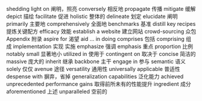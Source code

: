 shedding light on 阐明，照亮
conversely 相反地
propagate 传播
mitigate 缓解
depict 描绘
facilitate 促进
holistic 整体的
delineate 划定
elucidate 阐明
primarily 主要地
comprehensively 全面地
benchmarks 基准
distill key recipes 提炼关键配方
efficacy 效能
establish a website 建立网站
crowd-sourcing 众包
Appendix 附录
aspire for 渴望
aid ... in doing
comprises 包括
comprising 组成
implementation 实现 实施
emphasize 强调
emphasis 重点
proportion 比例
notably small 显著地小
utilized in 使用于
contingent on 取决于
concise 简洁的
massive 庞大的
inherit 继承
backbone 主干
engage in 参与
semantic 语义
solely 仅仅
avenue 途径
versatility 通用性
universally applicable 普适性
despense with 摒弃，省掉
generalization capabilities 泛化能力
achieved unprecedented performance gains 取得前所未有的性能提升
ingredient 成分
aforementioned 上述
unparalleled 空前的